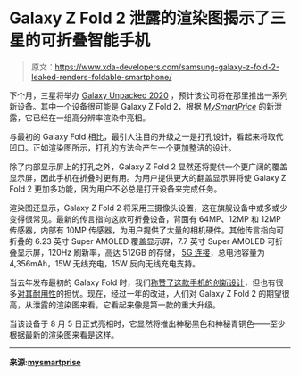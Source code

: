 # Galaxy Z Fold 2 泄露的渲染图揭示了三星的可折叠智能手机

> 原文：<https://www.xda-developers.com/samsung-galaxy-z-fold-2-leaked-renders-foldable-smartphone/>

下个月，三星将举办 [Galaxy Unpacked 2020](https://www.xda-developers.com/samsung-galaxy-note-20-galaxy-unpacked-august-5/) ，预计该公司将在那里推出一系列新设备。其中一个设备很可能是 Galaxy Z Fold 2，根据 *[MySmartPrice](https://www.mysmartprice.com/gear/exclusive-samsung-galaxy-z-fold-2-5g-high-resolution-renders/)* 的新泄露，它已经在一组高分辨率渲染中亮相。

与最初的 Galaxy Fold 相比，最引人注目的升级之一是打孔设计，看起来将取代凹口。正如渲染图所示，打孔的方法会产生一个更加整洁的设计。

除了内部显示屏上的打孔之外，Galaxy Z Fold 2 显然还将提供一个更广阔的覆盖显示屏，因此手机在折叠时更有用。为用户提供更大的翻盖显示屏将使 Galaxy Z Fold 2 更加多功能，因为用户不必总是打开设备来完成任务。

渲染图还显示，Galaxy Z Fold 2 将采用三摄像头设置，这在旗舰设备中或多或少变得很常见。最新的传言指向这款可折叠设备，背面有 64MP、12MP 和 12MP 传感器，内部有 10MP 传感器，为用户提供了大量的相机硬件。其他传言指向可折叠的 6.23 英寸 Super AMOLED 覆盖显示屏，7.7 英寸 Super AMOLED 可折叠显示屏，120Hz 刷新率，高达 512GB 的存储， [5G 连接](https://www.xda-developers.com/samsung-galaxy-z-fold-2-leak-blurry-photo-showing-off-hole-punch-display/)，总电池容量为 4,356mAh，15W 无线充电，15W 反向无线充电支持。

当去年发布最初的 Galaxy Fold 时，我们[称赞了这款手机的创新设计](https://www.xda-developers.com/samsung-galaxy-fold-for-a-month/)，但也有很多[对其耐用性](https://www.xda-developers.com/samsung-galaxy-fold-launch-delays/)的担忧。现在，经过一年的改进，人们对 Galaxy Z Fold 2 的期望很高，从泄露的渲染图来看，它看起来像是第一款的重大升级。

当该设备于 8 月 5 日正式亮相时，它显然将推出神秘黑色和神秘青铜色——至少根据最新的渲染图来看是这样。

* * *

**来源:[mysmartprise](https://www.mysmartprice.com/gear/exclusive-samsung-galaxy-z-fold-2-5g-high-resolution-renders/)**